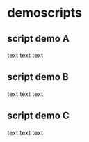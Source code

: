 # demoscripts
## script demo A
text text text
## script demo B
text text text
## script demo C
text text text